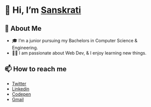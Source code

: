 # 👋 Hi, I’m [Sanskrati](https://github.com/31Sanskrati)

## 👀 About Me
- 🎓 I’m a junior pursuing my Bachelors in Computer Science & Engineering.
- 👨‍💻 I am passionate about Web Dev, & I enjoy learning new things.

## 📫 How to reach me 
- [Twitter](https://twitter.com/SanskratiJain4)
- [Linkedin](https://www.linkedin.com/in/sanskrati-jain/)
- [Codepen](https://codepen.io/Sanskrati01)
- [Gmail](31sanskrati@gmail.com)
